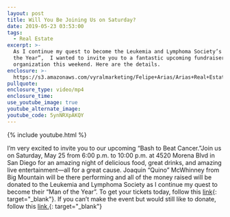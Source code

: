 ```yaml
---
layout: post
title: Will You Be Joining Us on Saturday?
date: 2019-05-23 03:53:00
tags:
  - Real Estate
excerpt: >-
  As I continue my quest to become the Leukemia and Lymphoma Society’s “Man of
  the Year”,  I wanted to invite you to a fantastic upcoming fundraiser for the
  organization this weekend. Here are the details.
enclosure: >-
  https://s3.amazonaws.com/vyralmarketing/Felipe+Arias/Arias+Real+Estate+_+You're+Invited.mp4
pullquote:
enclosure_type: video/mp4
enclosure_time:
use_youtube_image: true
youtube_alternate_image:
youtube_code: 5ynNRXpAKQY
---
```


{% include youtube.html %}

I’m very excited to invite you to our upcoming “Bash to Beat Cancer.”Join us on Saturday, May 25 from 6:00 p.m. to 10:00 p.m. at 4520 Morena Blvd in San Diego for an amazing night of delicious food, great drinks, and amazing live entertainment—all for a great cause. Joaquin “Quino” McWhinney from Big Mountain will be there performing and all of the money raised will be donated to the Leukemia and Lymphoma Society as I continue my quest to become their “Man of the Year”. To get your tickets today, follow this [link](https://pages.mwoy.org/sd/sd19/shoppingCart?fundraiserPageURL=https%3A%2F%2Fpages.mwoy.org%2Fsd%2Fsd19%2Ffarias&amp;fbclid=IwAR1Dlb0iUB-k7edHf_hGjjgv2A1_A5GdGR9gRWnQlJ9F_B7L7e4tVDY0RYU){: target="_blank"}. If you can’t make the event but would still like to donate, follow this [link.](https://pages.mwoy.org/sd/sd19/farias){: target="_blank"}&nbsp;